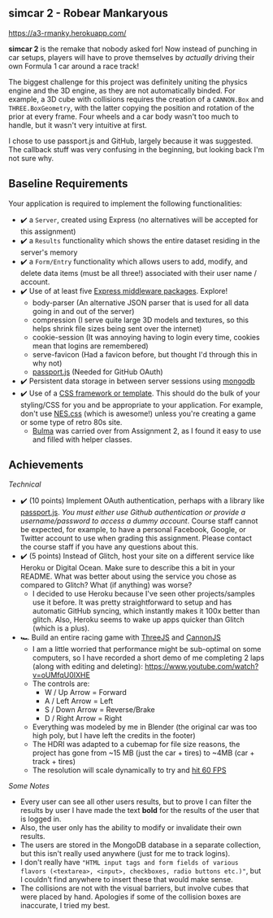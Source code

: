 ## simcar 2 - Robear Mankaryous

https://a3-rmanky.herokuapp.com/

**simcar 2** is the remake that nobody asked for! Now instead of punching in 
car setups, players will have to prove themselves by *actually* driving 
their own Formula 1 car around a race track!

The biggest challenge for this project was definitely uniting the physics engine and the 3D engine, as they are not automatically binded.
For example, a 3D cube with collisions requires the creation of a `CANNON.Box` and `THREE.BoxGeometry`, with the latter copying the position and rotation
of the prior at every frame. Four wheels and a car body wasn't too much to handle, but it wasn't very intuitive at first.

I chose to use passport.js and GitHub, largely because it was suggested. The callback stuff was very confusing in the beginning, but looking back I'm not sure why.

Baseline Requirements
---

Your application is required to implement the following functionalities:

- ✔️ a `Server`, created using Express (no alternatives will be accepted for this assignment)
- ✔️ a `Results` functionality which shows the entire dataset residing in the server's memory
- ✔️ a `Form/Entry` functionality which allows users to add, modify, and delete data items (must be all three!) associated with their user name / account.
- ✔️ Use of at least five [Express middleware packages](https://expressjs.com/en/resources/middleware.html). Explore! 
    - body-parser (An alternative JSON parser that is used for all data going in and out of the server)
    - compression (I serve quite large 3D models and textures, so this helps shrink file sizes being sent over the internet)
    - cookie-session (It was annoying having to login every time, cookies mean that logins are remembered)
    - serve-favicon (Had a favicon before, but thought I'd through this in why not)
    - [passport.js](http://www.passportjs.org/) (Needed for GitHub OAuth)
- ✔️ Persistent data storage in between server sessions using [mongodb](https://www.mongodb.com/cloud/atlas)
- ✔️ Use of a [CSS framework or template](https://github.com/troxler/awesome-css-frameworks). This should do the bulk of your styling/CSS for you and be appropriate to your application. For example, don't use [NES.css](https://nostalgic-css.github.io/NES.css/) (which is awesome!) unless you're creating a game or some type of retro 80s site.
    - [Bulma](https://bulma.io/) was carried over from Assignment 2, as I found it easy to use and filled with helper classes.

Achievements
---

*Technical*
- ✔️ (10 points) Implement OAuth authentication, perhaps with a library like [passport.js](http://www.passportjs.org/). *You must either use Github authentication or provide a username/password to access a dummy account*. Course staff cannot be expected, for example, to have a personal Facebook, Google, or Twitter account to use when grading this assignment. Please contact the course staff if you have any questions about this.
- ✔️ (5 points) Instead of Glitch, host your site on a different service like Heroku or Digital Ocean. Make sure to describe this a bit in your README. What was better about using the service you chose as compared to Glitch? What (if anything) was worse?
    - I decided to use Heroku because I've seen other projects/samples use it before. It was pretty straightforward to setup and has automatic GitHub syncing, which 
    instantly makes it 100x better than glitch. Also, Heroku seems to wake up apps quicker than Glitch (which is a plus).
- 🏎️ Build an entire racing game with [ThreeJS](https://threejs.org/) and [CannonJS](https://schteppe.github.io/cannon.js/)
    - I am a little worried that performance might be sub-optimal on some computers,
    so I have recorded a short demo of me completing 2 laps (along with editing and deleting): https://www.youtube.com/watch?v=oUMfqU0IXHE
    - The controls are:
        - W / Up Arrow = Forward
        - A / Left Arrow = Left
        - S / Down Arrow = Reverse/Brake
        - D / Right Arrow = Right
    - Everything was modeled by me in Blender (the original car was too high poly, but I have left the credits in the footer)
    - The HDRI was adapted to a cubemap for file size reasons, the project has gone from ~15 MB (just the car + tires) to ~4MB (car + track + tires)
    - The resolution will scale dynamically to try and [hit 60 FPS](https://stackoverflow.com/questions/47681058/keeping-fps-in-a-certain-range-with-three-js)

*Some Notes*
- Every user can see all other users results, but to prove I can filter the results by user I have made the text **bold**
for the results of the user that is logged in.
- Also, the user only has the ability to modify or invalidate their own results.
- The users are stored in the MongoDB database in a separate collection, but this isn't really used anywhere (just for me to track logins).
- I don't really have `"HTML input tags and form fields of various flavors (<textarea>, <input>, checkboxes, radio buttons etc.)"`, but I couldn't
    find anywhere to insert these that would make sense.
- The collisions are not with the visual barriers, but involve cubes that were placed by hand.
Apologies if some of the collision boxes are inaccurate, I tried my best.
